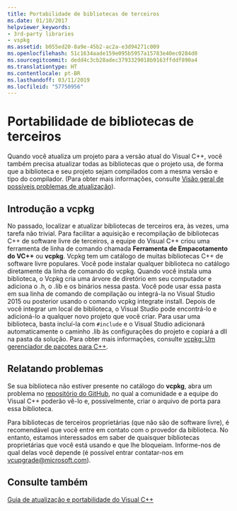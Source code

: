 ```yaml
---
title: Portabilidade de bibliotecas de terceiros
ms.date: 01/10/2017
helpviewer_keywords:
- 3rd-party libraries
- vspkg
ms.assetid: b055ed20-8a9e-45b2-ac2a-e3d94271c009
ms.openlocfilehash: 51c1634aade159e095b5957a15783e40ec0284d0
ms.sourcegitcommit: dedd4c3cb28adec3793329018b9163ffddf890a4
ms.translationtype: HT
ms.contentlocale: pt-BR
ms.lasthandoff: 03/11/2019
ms.locfileid: "57750956"
---
```

# <a name="porting-third-party-libraries"></a>Portabilidade de bibliotecas de terceiros

Quando você atualiza um projeto para a versão atual do Visual C++, você também precisa atualizar todas as bibliotecas que o projeto usa, de forma que a biblioteca e seu projeto sejam compilados com a mesma versão e tipo do compilador. (Para obter mais informações, consulte [Visão geral de possíveis problemas de atualização](overview-of-potential-upgrade-issues-visual-cpp.md)).

## <a name="introducing-vcpkg"></a>Introdução a vcpkg

No passado, localizar e atualizar bibliotecas de terceiros era, às vezes, uma tarefa não trivial. Para facilitar a aquisição e recompilação de bibliotecas C++ de software livre de terceiros, a equipe do Visual C++ criou uma ferramenta de linha de comando chamada **Ferramenta de Empacotamento do VC++** ou **vcpkg**. Vcpkg tem um catálogo de muitas bibliotecas C++ de software livre populares. Você pode instalar qualquer biblioteca no catálogo diretamente da linha de comando do vcpkg. Quando você instala uma biblioteca, o Vcpkg cria uma árvore de diretório em seu computador e adiciona o .h, o .lib e os binários nessa pasta. Você pode usar essa pasta em sua linha de comando de compilação ou integrá-la no Visual Studio 2015 ou posterior usando o comando vcpkg integrate install. Depois de você integrar um local de biblioteca, o Visual Studio pode encontrá-lo e adicioná-lo a qualquer novo projeto que você criar. Para usar uma biblioteca, basta incluí-la com `#include` e o Visual Studio adicionará automaticamente o caminho .lib às configurações do projeto e copiará a dll na pasta da solução. Para obter mais informações, consulte [vcpkg: Um gerenciador de pacotes para C++](../vcpkg.md).

## <a name="reporting-issues"></a>Relatando problemas

Se sua biblioteca não estiver presente no catálogo do **vcpkg**, abra um problema no [repositório do GitHub](https://github.com/Microsoft/vcpkg/issues), no qual a comunidade e a equipe do Visual C++ poderão vê-lo e, possivelmente, criar o arquivo de porta para essa biblioteca.

Para bibliotecas de terceiros proprietárias (que não são de software livre), é recomendável que você entre em contato com o provedor da biblioteca. No entanto, estamos interessados em saber de quaisquer bibliotecas proprietárias que você está usando e que lhe bloqueiam. Informe-nos de qual delas você depende (é possível entrar contatar-nos em vcupgrade@microsoft.com).

## <a name="see-also"></a>Consulte também

[Guia de atualização e portabilidade do Visual C++](visual-cpp-porting-and-upgrading-guide.md)
